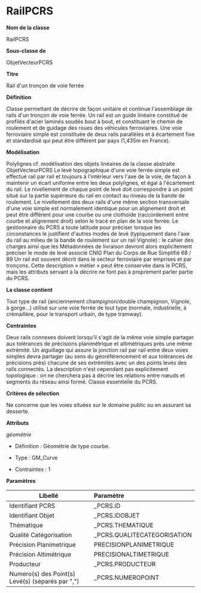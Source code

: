 # RailPCRS #



**Nom de la classe**

RailPCRS

**Sous-classe de**

ObjetVecteurPCRS

**Titre**

Rail d'un tronçon de voie ferrée

**Définition**

Classe permettant de décrire de façon unitaire et continue l'assemblage de rails d'un tronçon de voie ferrée. Un rail est un guide linéaire constitué de profilés d'acier laminés soudés bout à bout, et constituant le chemin de roulement et de guidage des roues des véhicules ferroviaires. Une voie ferroviaire simple est constituée de deux rails parallèles et à écartement fixe et standardisé qui peut être différent par pays (1,435m en France).

**Modélisation**

Polylignes
cf. modélisation des objets linéaires de la classe abstraite  ObjetVecteurPCRS
Le levé topographique d'une voie ferrée simple est effectué rail par rail et toujours à l'intérieur vers l'axe de la voie, de façon à maintenir un écart uniforme entre les deux polylignes, et égal à l'écartement du rail. Le nivellement de chaque point de levé doit correspondre à un point situé sur la partie supérieure du rail en contact au niveau de la bande de roulement. Le nivellement des deux rails d'une même section transversale d'une voie simple est normalement identique pour un alignement droit et peut être différent pour une courbe ou une clothoïde (raccordement entre courbe et alignement droit) selon le tracé en plan de la voie ferrée.
Le gestionnaire du PCRS a toute latitude pour préciser lorsque les circonstances le justifient d'autres modes de levé (typiquement dans l'axe du rail au milieu de la bande de roulement sur un rail Vignole) : le cahier des charges ainsi que les Métadonnées de livraison devront alors explicitement préciser le mode de levé associé
CNIG Plan du Corps de Rue Simplifié 68 / 89
Un rail est souvent décrit dans le secteur ferroviaire par emprises et par tronçons. Cette description « métier » peut être conservée dans le PCRS, mais les attributs servant à la décrire ne font pas à proprement parler partie du PCRS.

**La classe contient**

Tout type de rail (anciennement champignon/double champignon, Vignole, à gorge...) utilisé sur une voie ferrée de tout type (normale, industrielle, à crémaillère, pour le transport urbain, de type tramway).

**Contraintes**

Deux rails connexes doivent lorsqu'il s'agit de la même voie simple partager aux tolérances de précisions planimétrique et altimétriques près une même extrémité. Un aiguillage qui assure la jonction rail par rail entre deux voies simples devra partager (au sens du géoréférencement et aux tolérances de précisions près) chacune de ses extrémités avec un des points levés des rails connectés. La description n'est cependant pas explicitement  topologique : on ne cherchera pas à décrire les relations entre nœuds et segments du réseau ainsi formé.
Classe essentielle du PCRS.

**Critères de sélection**

Ne concerne que les voies situées sur le domaine public ou en assurant sa desserte.

**Attributs**

*géométrie*

- Définition : Géométrie de type courbe.

- Type : GM_Curve

- Contraintes : 1

**Paramètres**

| Libellé | Paramètre |
| ---------|:-------------|
|Identifiant PCRS|_PCRS.ID|
|Identifiant Objet|_PCRS.IDOBJET|
|Thématique|_PCRS.THEMATIQUE|
|Qualité Catégorisation|_PCRS.QUALITECATEGORISATION|
|Précision Planimetrique|PRECISIONPLANIMETRIQUE|
|Précision Altimétrique|PRECISIONALTIMETRIQUE|
|Producteur|_PCRS.PRODUCTEUR|
|Numero(s) des Point(s) Levé(s) (séparés par ",")|_PCRS.NUMEROPOINT|
